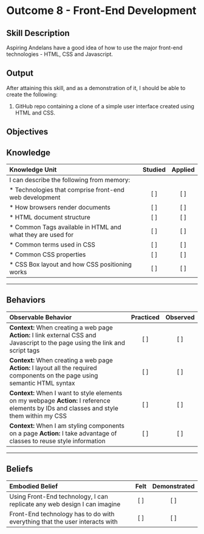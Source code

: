 # Outcome 8 - Front-End Development

**Skill Description**
----------
Aspiring Andelans  have a good idea of how to use the major front-end technologies - HTML, CSS and Javascript.


**Output**
----------
After attaining this skill, and as a demonstration of it, I should be able to create the following:

1. GitHub repo containing a clone of a simple user interface created using HTML and CSS.


**Objectives**
----------

## **Knowledge**


| Knowledge Unit   |      Studied      | Applied |
|:-------------|:------------------:|:--------:|
| I can describe the following from memory: | | |
| * Technologies that comprise front-end web development | [ ] | [ ]  |
| * How browsers render documents |   [ ]   |   [ ] |
| * HTML document structure |   [ ]   |   [ ] |
| * Common Tags available in HTML and what they are used for |   [ ]   |   [ ] |
| * Common terms used in CSS | [ ] |    [ ] |
| * Common CSS properties | [ ] |    [ ] |
| * CSS Box layout and how CSS positioning works | [ ] |    [ ] |


----------


## **Behaviors**


| Observable Behavior   |      Practiced      | Observed |
|:-------------|:------------------:|:--------:|
| **Context:** When creating a web page **Action:** I link external CSS and Javascript to the page using the link and script tags | [ ] | [ ] |
| **Context:** When creating a web page **Action:** I layout all the required components on the page using semantic HTML syntax | [ ] | [ ] |
| **Context:** When I want to style elements on my webpage **Action:** I reference elements by IDs and classes and style them within my CSS | [ ] | [ ] |
| **Context:** When I am styling components on a page **Action:** I take advantage of classes to reuse style information | [ ] | [ ] |

----------


## **Beliefs**


| Embodied Belief   |      Felt      | Demonstrated |
|:-------------|:------------------:|:--------:|
| Using Front-End technology, I can replicate any web design I can imagine |   [ ]   |   [ ] |
| Front-End technology has to do with everything that the user interacts with |   [ ]   |   [ ] |
